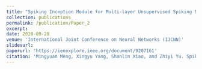 ```yaml
---
title: "Spiking Inception Module for Multi-layer Unsupervised Spiking Neural Networks"
collection: publications
permalink: /publication/Paper_2
excerpt: 
date: 2020-09-28
venue: 'International Joint Conference on Neural Networks (IJCNN)'
slidesurl: 
paperurl: 'https://ieeexplore.ieee.org/document/9207161'
citation: 'Mingyuan Meng, Xingyu Yang, Shanlin Xiao, and Zhiyi Yu. Spiking Inception Module for Multi-layer Unsupervised Spiking Neural Networks. In International Joint Conference on Neural Networks (IJCNN), pages 1-8, 2020.'
---
```

